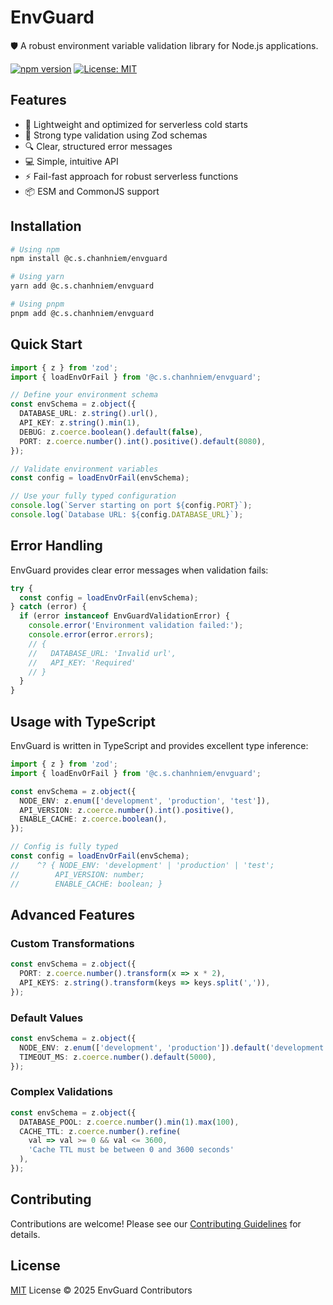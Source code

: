 # EnvGuard

🛡️ A robust environment variable validation library for Node.js applications.

[![npm version](https://badge.fury.io/js/%40c.s.chanhniem%2Fenvguard.svg)](https://badge.fury.io/js/%40c.s.chanhniem%2Fenvguard)
[![License: MIT](https://img.shields.io/badge/License-MIT-yellow.svg)](https://opensource.org/licenses/MIT)

## Features

- 🚀 Lightweight and optimized for serverless cold starts
- 🎯 Strong type validation using Zod schemas
- 🔍 Clear, structured error messages
- 💻 Simple, intuitive API
- ⚡ Fail-fast approach for robust serverless functions
- 📦 ESM and CommonJS support

## Installation

```bash
# Using npm
npm install @c.s.chanhniem/envguard

# Using yarn
yarn add @c.s.chanhniem/envguard

# Using pnpm
pnpm add @c.s.chanhniem/envguard
```

## Quick Start

```typescript
import { z } from 'zod';
import { loadEnvOrFail } from '@c.s.chanhniem/envguard';

// Define your environment schema
const envSchema = z.object({
  DATABASE_URL: z.string().url(),
  API_KEY: z.string().min(1),
  DEBUG: z.coerce.boolean().default(false),
  PORT: z.coerce.number().int().positive().default(8080),
});

// Validate environment variables
const config = loadEnvOrFail(envSchema);

// Use your fully typed configuration
console.log(`Server starting on port ${config.PORT}`);
console.log(`Database URL: ${config.DATABASE_URL}`);
```

## Error Handling

EnvGuard provides clear error messages when validation fails:

```typescript
try {
  const config = loadEnvOrFail(envSchema);
} catch (error) {
  if (error instanceof EnvGuardValidationError) {
    console.error('Environment validation failed:');
    console.error(error.errors);
    // {
    //   DATABASE_URL: 'Invalid url',
    //   API_KEY: 'Required'
    // }
  }
}
```

## Usage with TypeScript

EnvGuard is written in TypeScript and provides excellent type inference:

```typescript
import { z } from 'zod';
import { loadEnvOrFail } from '@c.s.chanhniem/envguard';

const envSchema = z.object({
  NODE_ENV: z.enum(['development', 'production', 'test']),
  API_VERSION: z.coerce.number().int().positive(),
  ENABLE_CACHE: z.coerce.boolean(),
});

// Config is fully typed
const config = loadEnvOrFail(envSchema);
//    ^? { NODE_ENV: 'development' | 'production' | 'test';
//        API_VERSION: number;
//        ENABLE_CACHE: boolean; }
```

## Advanced Features

### Custom Transformations

```typescript
const envSchema = z.object({
  PORT: z.coerce.number().transform(x => x * 2),
  API_KEYS: z.string().transform(keys => keys.split(',')),
});
```

### Default Values

```typescript
const envSchema = z.object({
  NODE_ENV: z.enum(['development', 'production']).default('development'),
  TIMEOUT_MS: z.coerce.number().default(5000),
});
```

### Complex Validations

```typescript
const envSchema = z.object({
  DATABASE_POOL: z.coerce.number().min(1).max(100),
  CACHE_TTL: z.coerce.number().refine(
    val => val >= 0 && val <= 3600,
    'Cache TTL must be between 0 and 3600 seconds'
  ),
});
```

## Contributing

Contributions are welcome! Please see our [Contributing Guidelines](../../CONTRIBUTING.md) for details.

## License

[MIT](../../LICENSE) License © 2025 EnvGuard Contributors
